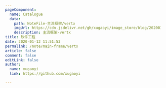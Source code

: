 ```yaml
---
pageComponent:
  name: Catalogue
  data:
    path: NoteFile-主流框架/vertx
    imgUrl: https://cdn.jsdelivr.net/gh/xugaoyi/image_store/blog/20200112120340.png
    description: 主流框架-vertx
title: 软件工程
date: 2020-01-12 11:51:53
permalink: /note/main-frame/vertx
article: false
comment: false
editLink: false
author:
  name: xugaoyi
  link: https://github.com/xugaoyi

---
```


